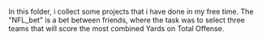 In this folder, i collect some projects that i have done in my free time. 
The "NFL_bet" is a bet between friends, where the task was to select three teams that will score the most combined Yards on Total Offense.
